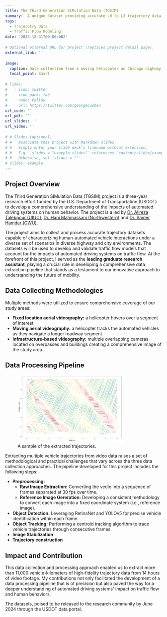 ```yaml
---
title: The Third Generation SIMulation Data (TGSIM)
summary:  A unique dataset providing accurate L0 to L3 trajectory data, enabling an in-depth exploration of the effects of automated driving systems on human behavior.
tags:
  - Trajecotry Data
  - Traffic Flow Modeling
date: '2023-12-31T00:00:00Z'

# Optional external URL for project (replaces project detail page).
external_link: ''

image:
  caption: Data collection from a moving helicopter on Chicago highway
  focal_point: Smart

# links:
#   - icon: twitter
#     icon_pack: fab
#     name: Follow
#     url: https://twitter.com/georgecushen
url_code: ''
url_pdf: ''
url_slides: ''
url_video: ''

# # Slides (optional).
# #   Associate this project with Markdown slides.
# #   Simply enter your slide deck's filename without extension.
# #   E.g. `slides = "example-slides"` references `content/slides/example-slides.md`.
# #   Otherwise, set `slides = ""`.
# slides: example
---
```


## Project Overview

The Third Generation SIMulation Data (TGSIM) project is a three-year research effort funded by the U.S. Department of Transportation (USDOT) to develop a comprehensive understanding of the impacts of automated driving systems on human behavior. The project is a led by [Dr. Alireza Talebpour (UIUC)](https://cee.illinois.edu/directory/profile/ataleb), [Dr. Hani Mahmassani (Northwestern)](https://transportation.northwestern.edu/people/director/mahmassani-hani/) and [Dr. Samer Hamdar (GWU)](https://engineering.gwu.edu/samer-hamdar).

The project aims to collect and process accurate trajectory datasets capable of characterizing human-automated vehicle interactions under a diverse set of scenarios in diverse highway and city environments. The datasets will be used to develop and validate traffic flow models that account for the impacts of automated driving systems on traffic flow. At the forefront of this project, I served as the **leading graduate research assistant**, playing a crucial role in developing a comprehensive data extraction pipeline that stands as a testament to our innovative approach to understanding the future of mobility. 

## Data Collecting Methodologies

Multiple methods were utilized to ensure comprehensive coverage of our study areas:

* **Fixed location aerial videography:** a helicopter hovers over a segment of interest.
* **Moving aerial videography:** a helicopter tracks the automated vehicles as they navigate a longer roadway segment.
* **Infrastructure-based videography:** multiple overlapping cameras located on overpasses and buildings creating a comprehensive image of the study area. 

## Data Processing Pipeline
<figure>
  <img src="trajectory.png" width="80%" alt="Trajectory Illustration"/>
  <figcaption>A sample of the extracted trajectories.</figcaption>
</figure>
Extracting multiple vehicle trajectories from video data raises a set of methodological and practical challenges that vary across the three data collection approaches. The pipeline developed for this project includes the following steps: 

* **Preprocessing:**
  * **Raw Image Extraction:** Converting the vedio into a sequence of frames separated at 30 fps over time.
  * **Reference Image Gereration:** Developing a consistent methodology to convert each image into a fixed coordinate system (i.e., reference image).
* **Object Detection:** Leveraging RetinaNet and YOLOv5 for precise vehicle identification within each frame.
* **Object Tracking:** Performing a centroid tracking algorithm to trace vehicle trajectories through consecutive frames.
* **Image Stabilization**
* **Trajectory construction**

## Impact and Contribution
This data collection and processing approach enabled us to extract more than 11,000 vehicle-kilometers of high-fidelity trajectory data from 14 hours of video footage. My contributions not only facilitated the development of a data processing pipeline that is of precision but also paved the way for a deeper understanding of automated driving systems' impact on traffic flow and human behaviors. 

The datasets, poised to be released to the research community by June 2024 through the USDOT data portal.